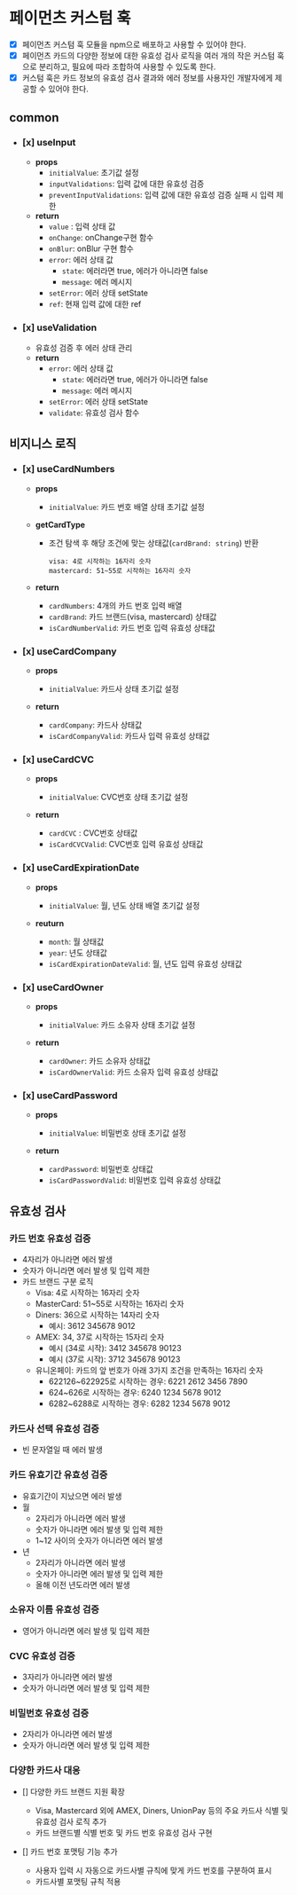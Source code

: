 # 페이먼츠 커스텀 훅

- [x] 페이먼츠 커스텀 훅 모듈을 npm으로 배포하고 사용할 수 있어야 한다.
- [x] 페이먼츠 카드의 다양한 정보에 대한 유효성 검사 로직을 여러 개의 작은 커스텀 훅으로 분리하고, 필요에 따라 조합하여 사용할 수 있도록 한다.
- [x] 커스텀 훅은 카드 정보의 유효성 검사 결과와 에러 정보를 사용자인 개발자에게 제공할 수 있어야 한다.

## common

- ### [x] useInput

  - **props**
    - `initialValue`: 초기값 설정
    - `inputValidations`: 입력 값에 대한 유효성 검증
    - `preventInputValidations`: 입력 값에 대한 유효성 검증 실패 시 입력 제한
  - **return**
    - `value` : 입력 상태 값
    - `onChange`: onChange구현 함수
    - `onBlur`: onBlur 구현 함수
    - `error`: 에러 상태 값
      - `state`: 에러라면 true, 에러가 아니라면 false
      - `message`: 에러 메시지
    - `setError`: 에러 상태 setState
    - `ref`: 현재 입력 값에 대한 ref

- ### [x] useValidation
  - 유효성 검증 후 에러 상태 관리
  - **return**
    - `error`: 에러 상태 값
      - `state`: 에러라면 true, 에러가 아니라면 false
      - `message`: 에러 메시지
    - `setError`: 에러 상태 setState
    - `validate`: 유효성 검사 함수

## 비지니스 로직

- ### [x] useCardNumbers

  - **props**
    - `initialValue`: 카드 번호 배열 상태 초기값 설정
  - **getCardType**

    - 조건 탐색 후 해당 조건에 맞는 상태값(`cardBrand: string`) 반환

      ```
      visa: 4로 시작하는 16자리 숫자
      mastercard: 51~55로 시작하는 16자리 숫자
      ```

  - **return**
    - `cardNumbers`: 4개의 카드 번호 입력 배열
    - `cardBrand`: 카드 브랜드(visa, mastercard) 상태값
    - `isCardNumberValid`: 카드 번호 입력 유효성 상태값

- ### [x] useCardCompany

  - **props**

    - `initialValue`: 카드사 상태 초기값 설정

  - **return**
    - `cardCompany`: 카드사 상태값
    - `isCardCompanyValid`: 카드사 입력 유효성 상태값

- ### [x] useCardCVC

  - **props**

    - `initialValue`: CVC번호 상태 초기값 설정

  - **return**
    - `cardCVC` : CVC번호 상태값
    - `isCardCVCValid`: CVC번호 입력 유효성 상태값

- ### [x] useCardExpirationDate

  - **props**

    - `initialValue`: 월, 년도 상태 배열 초기값 설정

  - **reuturn**
    - `month`: 월 상태값
    - `year`: 년도 상태값
    - `isCardExpirationDateValid`: 월, 년도 입력 유효성 상태값

- ### [x] useCardOwner

  - **props**

    - `initialValue`: 카드 소유자 상태 초기값 설정

  - **return**
    - `cardOwner`: 카드 소유자 상태값
    - `isCardOwnerValid`: 카드 소유자 입력 유효성 상태값

- ### [x] useCardPassword

  - **props**

    - `initialValue`: 비밀번호 상태 초기값 설정

  - **return**
    - `cardPassword`: 비밀번호 상태값
    - `isCardPasswordValid`: 비밀번호 입력 유효성 상태값

## 유효성 검사

### 카드 번호 유효성 검증

- 4자리가 아니라면 에러 발생
- 숫자가 아니라면 에러 발생 및 입력 제한
- 카드 브랜드 구분 로직
  - Visa: 4로 시작하는 16자리 숫자
  - MasterCard: 51~55로 시작하는 16자리 숫자
  - Diners: 36으로 시작하는 14자리 숫자
    - 예시: 3612 345678 9012
  - AMEX: 34, 37로 시작하는 15자리 숫자
    - 예시 (34로 시작): 3412 345678 90123
    - 예시 (37로 시작): 3712 345678 90123
  - 유니온페이: 카드의 앞 번호가 아래 3가지 조건을 만족하는 16자리 숫자
    - 622126~622925로 시작하는 경우: 6221 2612 3456 7890
    - 624~626로 시작하는 경우: 6240 1234 5678 9012
    - 6282~6288로 시작하는 경우: 6282 1234 5678 9012

### 카드사 선택 유효성 검증

- 빈 문자열일 때 에러 발생

### 카드 유효기간 유효성 검증

- 유효기간이 지났으면 에러 발생
- 월
  - 2자리가 아니라면 에러 발생
  - 숫자가 아니라면 에러 발생 및 입력 제한
  - 1~12 사이의 숫자가 아니라면 에러 발생
- 년
  - 2자리가 아니라면 에러 발생
  - 숫자가 아니라면 에러 발생 및 입력 제한
  - 올해 이전 년도라면 에러 발생

### 소유자 이름 유효성 검증

- 영어가 아니라면 에러 발생 및 입력 제한

### CVC 유효성 검증

- 3자리가 아니라면 에러 발생
- 숫자가 아니라면 에러 발생 및 입력 제한

### 비밀번호 유효성 검증

- 2자리가 아니라면 에러 발생
- 숫자가 아니라면 에러 발생 및 입력 제한

### 다양한 카드사 대응

- [] 다양한 카드 브랜드 지원 확장
  - Visa, Mastercard 외에 AMEX, Diners, UnionPay 등의 주요 카드사 식별 및 유효성 검사 로직 추가
  - 카드 브랜드별 식별 번호 및 카드 번호 유효성 검사 구현
- [] 카드 번호 포맷팅 기능 추가

  - 사용자 입력 시 자동으로 카드사별 규칙에 맞게 카드 번호를 구분하여 표시
  - 카드사별 포맷팅 규칙 적용
